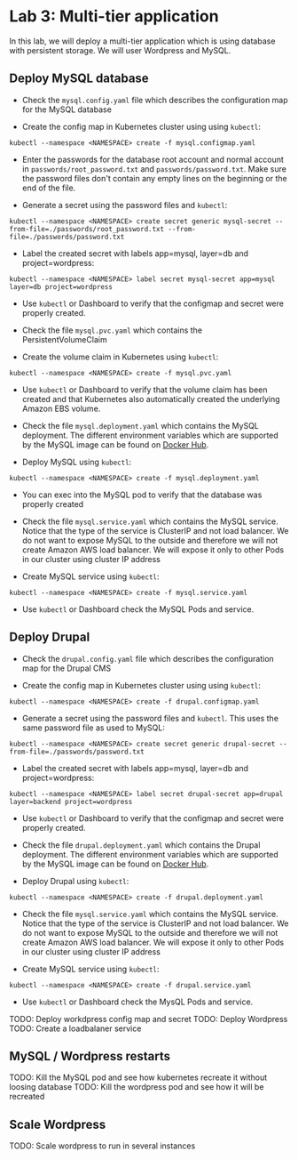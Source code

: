 # Lab 3: Multi-tier application

In this lab, we will deploy a multi-tier application which is using database with persistent storage. We will user Wordpress and MySQL.

## Deploy MySQL database

* Check the `mysql.config.yaml` file which describes the configuration map for the MySQL database

* Create the config map in Kubernetes cluster using using `kubectl`:
```
kubectl --namespace <NAMESPACE> create -f mysql.configmap.yaml
```

* Enter the passwords for the database root account and normal account in `passwords/root_password.txt` and `passwords/password.txt`. Make sure the password files don't contain any empty lines on the beginning or the end of the file.

* Generate a secret using the password files and `kubectl`:
```
kubectl --namespace <NAMESPACE> create secret generic mysql-secret --from-file=./passwords/root_password.txt --from-file=./passwords/password.txt
```

* Label the created secret with labels app=mysql, layer=db and project=wordpress:
```
kubectl --namespace <NAMESPACE> label secret mysql-secret app=mysql layer=db project=wordpress
```

* Use `kubectl` or Dashboard to verify that the configmap and secret were properly created.

* Check the file `mysql.pvc.yaml` which contains the PersistentVolumeClaim

* Create the volume claim in Kubernetes using `kubectl`:
```
kubectl --namespace <NAMESPACE> create -f mysql.pvc.yaml
```

* Use `kubectl` or Dashboard to verify that the volume claim has been created and that Kubernetes also automatically created the underlying Amazon EBS volume.

* Check the file `mysql.deployment.yaml` which contains the MySQL deployment. The different environment variables which are supported by the MySQL image can be found on [Docker Hub](https://hub.docker.com/_/mysql/).

* Deploy MySQL using `kubectl`:
```
kubectl --namespace <NAMESPACE> create -f mysql.deployment.yaml
```

* You can exec into the MySQL pod to verify that the database was properly created

* Check the file `mysql.service.yaml` which contains the MySQL service. Notice that the type of the service is ClusterIP and not load balancer. We do not want to expose MySQL to the outside and therefore we will not create Amazon AWS load balancer. We will expose it only to other Pods in our cluster using cluster IP address

* Create MySQL service using `kubectl`:
```
kubectl --namespace <NAMESPACE> create -f mysql.service.yaml
```

* Use `kubectl` or Dashboard check the MySQL Pods and service.

## Deploy Drupal

* Check the `drupal.config.yaml` file which describes the configuration map for the Drupal CMS

* Create the config map in Kubernetes cluster using using `kubectl`:
```
kubectl --namespace <NAMESPACE> create -f drupal.configmap.yaml
```

* Generate a secret using the password files and `kubectl`. This uses the same password file as used to MySQL:
```
kubectl --namespace <NAMESPACE> create secret generic drupal-secret --from-file=./passwords/password.txt
```

* Label the created secret with labels app=mysql, layer=db and project=wordpress:
```
kubectl --namespace <NAMESPACE> label secret drupal-secret app=drupal layer=backend project=wordpress
```

* Use `kubectl` or Dashboard to verify that the configmap and secret were properly created.

* Check the file `drupal.deployment.yaml` which contains the Drupal deployment. The different environment variables which are supported by the MySQL image can be found on [Docker Hub](https://hub.docker.com/_/drupal/).

* Deploy Drupal using `kubectl`:
```
kubectl --namespace <NAMESPACE> create -f drupal.deployment.yaml
```

* Check the file `mysql.service.yaml` which contains the MySQL service. Notice that the type of the service is ClusterIP and not load balancer. We do not want to expose MySQL to the outside and therefore we will not create Amazon AWS load balancer. We will expose it only to other Pods in our cluster using cluster IP address

* Create MySQL service using `kubectl`:
```
kubectl --namespace <NAMESPACE> create -f drupal.service.yaml
```

* Use `kubectl` or Dashboard check the MysQL Pods and service.

TODO: Deploy workdpress config map and secret
TODO: Deploy Wordpress
TODO: Create a loadbalaner service

## MySQL / Wordpress restarts

TODO: Kill the MySQL pod and see how kubernetes recreate it without loosing database
TODO: Kill the wordpress pod and see how it will be recreated

## Scale Wordpress

TODO: Scale wordpress to run in several instances
